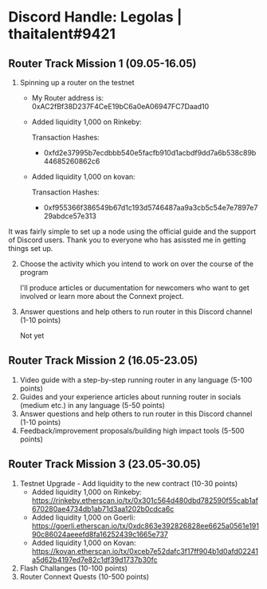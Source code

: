 # Discord Handle: Legolas | thaitalent#9421

## Router Track Mission 1 (09.05-16.05)

1) Spinning up a router on the testnet

    - My Router address is: 0xAC2fBf38D237F4CeE19bC6a0eA06947FC7Daad10
         
    - Added liquidity 1,000 on Rinkeby:

        Transaction Hashes:
        - 0xfd2e37995b7ecdbbb540e5facfb910d1acbdf9dd7a6b538c89b44685260862c6

    - Added liquidity 1,000 on kovan:

        Transaction Hashes:
        - 0xf955366f386549b67d1c193d5746487aa9a3cb5c54e7e7897e729abdce57e313

It was fairly simple to set up a node using the official guide and the support of Discord users. Thank you to everyone who has asissted me in getting things set up.

2) Choose the activity which you intend to work on over the course of the program

     I'll produce articles or ducumentation for newcomers who want to get involved or learn more about the Connext project.


3) Answer questions and help others to run router in this Discord channel (1-10 points)

    Not yet

## Router Track Mission 2 (16.05-23.05)

1) Video guide with a step-by-step running router in any language (5-100 points)
2) Guides and your experience articles about running router in socials (medium etc.) in any language (5-50 points)
3) Answer questions and help others to run router in this Discord channel (1-10 points)
4) Feedback/improvement proposals/building high impact tools (5-500 points)

## Router Track Mission 3 (23.05-30.05)

1) Testnet Upgrade - Add liquidity to the new contract (10-30 points)
   - Added liquidity 1,000 on Rinkeby: https://rinkeby.etherscan.io/tx/0x301c564d480dbd782590f55cab1af670280ae4734db1ab71d3aa1202b0cdca6c
   - Added liquidity 1,000 on Goerli: https://goerli.etherscan.io/tx/0xdc863e392826828ee6625a0561e19190c86024aeeefd8fa16252439c1665e737
   - Added liquidity 1,000 on Kovan: https://kovan.etherscan.io/tx/0xceb7e52dafc3f17ff904b1d0afd02241a5d62b4197ed7e82c1df39d1737b30fc
2) Flash Challanges (10-100 points)
3) Router Connext Quests (10-500 points)
